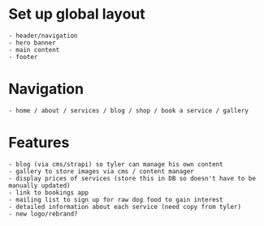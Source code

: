 # Set up global layout

    - header/navigation
    - hero banner
    - main content
    - footer

# Navigation

    - home / about / services / blog / shop / book a service / gallery

# Features

    - blog (via cms/strapi) so tyler can manage his own content
    - gallery to store images via cms / content manager
    - display prices of services (store this in DB so doesn't have to be manually updated)
    - link to bookings app
    - mailing list to sign up for raw dog food to gain interest
    - detailed information about each service (need copy from tyler)
    - new logo/rebrand?
